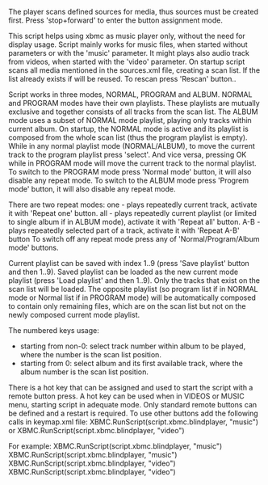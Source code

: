 The player scans defined sources for media, thus sources must be created first.
Press 'stop+forward' to enter the button assignment mode.

This script helps using xbmc as music player only, without the need for display usage.
Script mainly works for music files, when started without parameters or with the 'music' parameter.
It might plays also audio track from videos, when started with the 'video' parameter.
On startup script scans all media mentioned in the sources.xml file, creating a scan list.
If the list already exists if will be reused. To rescan press 'Rescan' button..

Script works in three modes, NORMAL, PROGRAM and ALBUM.
NORMAL and PROGRAM modes have their own playlists. These playlists are mutually exclusive and together
consists of all tracks from the scan list.
The ALBUM mode uses a subset of NORMAL mode playlist, playing only tracks within current album.
On startup, the NORMAL mode is active and its playlist is composed from the whole scan list
(thus the program playlist is empty).
While in any normal playlist mode (NORMAL/ALBUM), to move the current track to the program playlist press 'select'.
And vice versa, pressing OK while in PROGRAM mode will move the current track to the normal playlist.
To switch to the PROGRAM mode press 'Normal mode' button, it will also disable any repeat mode.
To switch to the ALBUM mode press 'Progrem mode' button, it will also disable any repeat mode.

There are two repeat modes:
one - plays repeatedly current track, activate it with 'Repeat one' button.
all - plays repeatedly current playlist (or limited to single album if in ALBUM mode), activate it with 'Repeat all' button.
A-B - plays repeatedly selected part of a track, activate it with 'Repeat A-B' button
To switch off any repeat mode press any of 'Normal/Program/Album mode' buttons.

Current playlist can be saved with index 1..9 (press 'Save playlist' button and then 1..9).
Saved playlist can be loaded as the new current mode playlist (press 'Load playlist' and then 1..9).
Only the tracks that exist on the scan list will be loaded.
The opposite playlist (so program list if in NORMAL mode or Normal list if in PROGRAM mode)
will be automatically composed to contain only remaining files, which are on the scan list
but not on the newly composed current mode playlist.

The numbered keys usage:
- starting from non-0: select track number within album to be played, where the number is the scan list position.
- starting from 0: select album and its first available track, where the album number is the scan list position.

There is a hot key that can be assigned and used to start the script with a remote button press.
A hot key can be used when in VIDEOS or MUSIC menu, starting script in adequate mode.
Only standard remote buttons can be defined and a restart is required.
To use other buttons add the following calls in keymap.xml file:
XBMC.RunScript(script.xbmc.blindplayer, "music") or
XBMC.RunScript(script.xbmc.blindplayer, "video")

For example:
<keymap>
  <MyMusicFiles>
    <remote>
      <subtitle>XBMC.RunScript(script.xbmc.blindplayer, "music")</subtitle>
    </remote>
  </MyMusicFiles>
  <MyMusicLibrary>
    <remote>
      <subtitle>XBMC.RunScript(script.xbmc.blindplayer, "music")</subtitle>
    </remote>
  </MyMusicLibrary>
  <MyVideoLibrary>
    <remote>
      <subtitle>XBMC.RunScript(script.xbmc.blindplayer, "video")</subtitle>
    </remote>
  </MyVideoLibrary>
  <MyVideoFiles>
    <remote>
      <subtitle>XBMC.RunScript(script.xbmc.blindplayer, "video")</subtitle>
    </remote>
  </MyVideoFiles>
</keymap>
